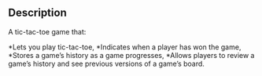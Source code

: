 ## Description
A tic-tac-toe game that:

*Lets you play tic-tac-toe,
*Indicates when a player has won the game,
*Stores a game’s history as a game progresses,
*Allows players to review a game’s history and see previous versions of a game’s board.
